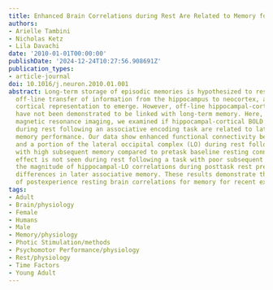 ```yaml
---
title: Enhanced Brain Correlations during Rest Are Related to Memory for Recent Experiences
authors:
- Arielle Tambini
- Nicholas Ketz
- Lila Davachi
date: '2010-01-01T00:00:00'
publishDate: '2024-12-24T10:27:56.908691Z'
publication_types:
- article-journal
doi: 10.1016/j.neuron.2010.01.001
abstract: Long-term storage of episodic memories is hypothesized to result from the
  off-line transfer of information from the hippocampus to neocortex, allowing a hippocampal-independent
  cortical representation to emerge. However, off-line hippocampal-cortical interactions
  have not been demonstrated to be linked with long-term memory. Here, using functional
  magnetic resonance imaging, we examined if hippocampal-cortical BOLD correlations
  during rest following an associative encoding task are related to later associative
  memory performance. Our data show enhanced functional connectivity between the hippocampus
  and a portion of the lateral occipital complex (LO) during rest following a task
  with high subsequent memory compared to pretask baseline resting connectivity. This
  effect is not seen during rest following a task with poor subsequent memory. Furthermore,
  the magnitude of hippocampal-LO correlations during posttask rest predicts individual
  differences in later associative memory. These results demonstrate the importance
  of postexperience resting brain correlations for memory for recent experiences.
tags:
- Adult
- Brain/physiology
- Female
- Humans
- Male
- Memory/physiology
- Photic Stimulation/methods
- Psychomotor Performance/physiology
- Rest/physiology
- Time Factors
- Young Adult
---
```

